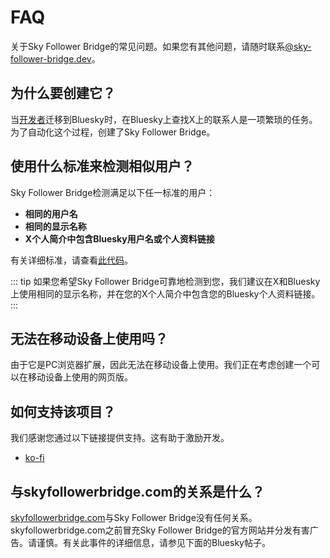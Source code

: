 # FAQ

关于Sky Follower Bridge的常见问题。如果您有其他问题，请随时联系[@sky-follower-bridge.dev](https://bsky.app/profile/sky-follower-bridge.dev)。

## 为什么要创建它？

当[开发者](https://bsky.app/profile/kawamataryo.bsky.social)迁移到Bluesky时，在Bluesky上查找X上的联系人是一项繁琐的任务。为了自动化这个过程，创建了Sky Follower Bridge。

## 使用什么标准来检测相似用户？

Sky Follower Bridge检测满足以下任一标准的用户：

- **相同的用户名**
- **相同的显示名称**
- **X个人简介中包含Bluesky用户名或个人资料链接**

有关详细标准，请查看[此代码](https://github.com/kawamataryo/sky-follower-bridge/blob/main/src/lib/bskyHelpers.ts)。

::: tip
如果您希望Sky Follower Bridge可靠地检测到您，我们建议在X和Bluesky上使用相同的显示名称，并在您的X个人简介中包含您的Bluesky个人资料链接。
:::

## 无法在移动设备上使用吗？

由于它是PC浏览器扩展，因此无法在移动设备上使用。我们正在考虑创建一个可以在移动设备上使用的网页版。

## 如何支持该项目？

我们感谢您通过以下链接提供支持。这有助于激励开发。

- [ko-fi](https://ko-fi.com/kawamataryou)

## 与skyfollowerbridge.com的关系是什么？

<a href="skyfollowerbridge.com" target="_blank" rel="noopener noreferrer nofollow">skyfollowerbridge.com</a>与Sky Follower Bridge没有任何关系。skyfollowerbridge.com之前冒充Sky Follower Bridge的官方网站并分发有害广告。请谨慎。有关此事件的详细信息，请参见下面的Bluesky帖子。

<SpamSiteEmbed /> 
